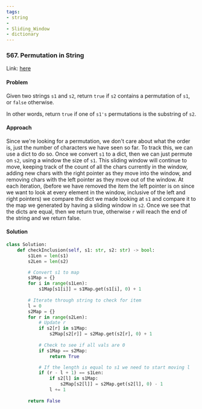```yaml
---
tags:
- string 
- 
- Sliding_Window
- dictionary
---
```


### 567. Permutation in String

Link: [here](https://leetcode.com/problems/permutation-in-string/description/)

#### Problem
Given two strings `s1` and `s2`, return `true` if `s2` contains a permutation of `s1`, or `false` otherwise.

In other words, return `true` if one of `s1's` permutations is the substring of `s2`.

#### Approach
Since we're looking for a permutation, we don't care about what the order is, just the number of characters we have seen so far. To track this, we can use a dict to do so. Once we convert `s1` to a dict, then we can just permute on `s2`, using a window the size of `s1`. This sliding window will continue to move, keeping track of the count of all the chars currently in the window, adding new chars with the right pointer as they move into the window, and removing chars with the left pointer as they move out of the window. At each iteration, (before we have removed the item the left pointer is on since we want to look at every element in the window, inclusive of the left and right pointers) we compare the dict we made looking at `s1` and compare it to the map we generated by having a sliding window in `s2`.
Once we see that the dicts are equal, then we return true, otherwise `r` will reach the end of the string and we return false.

#### Solution
```python 
class Solution:
    def checkInclusion(self, s1: str, s2: str) -> bool:
        s1Len = len(s1)
        s2Len = len(s2)

        # Convert s1 to map
        s1Map = {}
        for i in range(s1Len):
            s1Map[s1[i]] = s1Map.get(s1[i], 0) + 1
        
        # Iterate through string to check for item 
        l = 0
        s2Map = {}
        for r in range(s2Len):
            # Update r
            if s2[r] in s1Map:
                s2Map[s2[r]] = s2Map.get(s2[r], 0) + 1
            
            # Check to see if all vals are 0
            if s1Map == s2Map:
                return True

            # If the length is equal to s1 we need to start moving l
            if (r - l + 1) == s1Len:
                if s2[l] in s1Map:
                    s2Map[s2[l]] = s2Map.get(s2[l], 0) - 1
                l += 1
                
        return False
```
